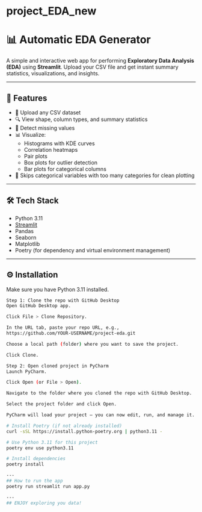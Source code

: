 # project_EDA_new
# 📊 Automatic EDA Generator

A simple and interactive web app for performing **Exploratory Data Analysis (EDA)** using **Streamlit**. Upload your CSV file and get instant summary statistics, visualizations, and insights.

---

## 🚀 Features

- 📁 Upload any CSV dataset
- 🔍 View shape, column types, and summary statistics
- 🧼 Detect missing values
- 📊 Visualize:
  - Histograms with KDE curves
  - Correlation heatmaps
  - Pair plots
  - Box plots for outlier detection
  - Bar plots for categorical columns
- 🚫 Skips categorical variables with too many categories for clean plotting

---

## 🛠️ Tech Stack

- Python 3.11
- [Streamlit](https://streamlit.io/)
- Pandas
- Seaborn
- Matplotlib
- Poetry (for dependency and virtual environment management)

---

## ⚙️ Installation

Make sure you have Python 3.11 installed.

```bash
Step 1: Clone the repo with GitHub Desktop
Open GitHub Desktop app.

Click File > Clone Repository.

In the URL tab, paste your repo URL, e.g.,
https://github.com/YOUR-USERNAME/project-eda.git

Choose a local path (folder) where you want to save the project.

Click Clone.

Step 2: Open cloned project in PyCharm
Launch PyCharm.

Click Open (or File > Open).

Navigate to the folder where you cloned the repo with GitHub Desktop.

Select the project folder and click Open.

PyCharm will load your project — you can now edit, run, and manage it.

# Install Poetry (if not already installed)
curl -sSL https://install.python-poetry.org | python3.11 -

# Use Python 3.11 for this project
poetry env use python3.11

# Install dependencies
poetry install

---
## How to run the app
poetry run streamlit run app.py

---
## ENJOY exploring you data!
